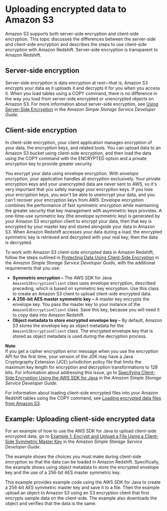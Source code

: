 # Uploading encrypted data to Amazon S3<a name="t_uploading-encrypted-data"></a>

Amazon S3 supports both server\-side encryption and client\-side encryption\. This topic discusses the differences between the server\-side and client\-side encryption and describes the steps to use client\-side encryption with Amazon Redshift\. Server\-side encryption is transparent to Amazon Redshift\. 

## Server\-side encryption<a name="server-side-encryption"></a>

Server\-side encryption is data encryption at rest—that is, Amazon S3 encrypts your data as it uploads it and decrypts it for you when you access it\. When you load tables using a COPY command, there is no difference in the way you load from server\-side encrypted or unencrypted objects on Amazon S3\. For more information about server\-side encryption, see [Using Server\-Side Encryption](https://docs.aws.amazon.com/AmazonS3/latest/dev/UsingServerSideEncryption.html) in the *Amazon Simple Storage Service Developer Guide*\.

## Client\-side encryption<a name="client-side-encryption"></a>

In client\-side encryption, your client application manages encryption of your data, the encryption keys, and related tools\. You can upload data to an Amazon S3 bucket using client\-side encryption, and then load the data using the COPY command with the ENCRYPTED option and a private encryption key to provide greater security\.

You encrypt your data using envelope encryption\. With *envelope encryption,* your application handles all encryption exclusively\. Your private encryption keys and your unencrypted data are never sent to AWS, so it's very important that you safely manage your encryption keys\. If you lose your encryption keys, you won't be able to unencrypt your data, and you can't recover your encryption keys from AWS\. Envelope encryption combines the performance of fast symmetric encryption while maintaining the greater security that key management with asymmetric keys provides\. A one\-time\-use symmetric key \(the envelope symmetric key\) is generated by your Amazon S3 encryption client to encrypt your data, then that key is encrypted by your master key and stored alongside your data in Amazon S3\. When Amazon Redshift accesses your data during a load, the encrypted symmetric key is retrieved and decrypted with your real key, then the data is decrypted\.

To work with Amazon S3 client\-side encrypted data in Amazon Redshift, follow the steps outlined in [Protecting Data Using Client\-Side Encryption](https://docs.aws.amazon.com/AmazonS3/latest/dev/UsingClientSideEncryption.html) in the *Amazon Simple Storage Service Developer Guide*, with the additional requirements that you use:
+ **Symmetric encryption –** The AWS SDK for Java `AmazonS3EncryptionClient` class uses envelope encryption, described preceding, which is based on symmetric key encryption\. Use this class to create an Amazon S3 client to upload client\-side encrypted data\.
+ **A 256\-bit AES master symmetric key –** A master key encrypts the envelope key\. You pass the master key to your instance of the `AmazonS3EncryptionClient` class\. Save this key, because you will need it to copy data into Amazon Redshift\.
+ **Object metadata to store encrypted envelope key –** By default, Amazon S3 stores the envelope key as object metadata for the `AmazonS3EncryptionClient` class\. The encrypted envelope key that is stored as object metadata is used during the decryption process\. 

**Note**  
If you get a cipher encryption error message when you use the encryption API for the first time, your version of the JDK may have a Java Cryptography Extension \(JCE\) jurisdiction policy file that limits the maximum key length for encryption and decryption transformations to 128 bits\. For information about addressing this issue, go to [Specifying Client\-Side Encryption Using the AWS SDK for Java](https://docs.aws.amazon.com/AmazonS3/latest/dev/UsingClientSideEncryptionUpload.html) in the *Amazon Simple Storage Service Developer Guide*\. 

For information about loading client\-side encrypted files into your Amazon Redshift tables using the COPY command, see [Loading encrypted data files from Amazon S3](c_loading-encrypted-files.md)\.

## Example: Uploading client\-side encrypted data<a name="client-side-encryption-example"></a>

For an example of how to use the AWS SDK for Java to upload client\-side encrypted data, go to [Example 1: Encrypt and Upload a File Using a Client\-Side Symmetric Master Key](https://docs.aws.amazon.com/AmazonS3/latest/dev/encrypt-client-side-symmetric-master-key.html) in the *Amazon Simple Storage Service Developer Guide*\. 

The example shows the choices you must make during client\-side encryption so that the data can be loaded in Amazon Redshift\. Specifically, the example shows using object metadata to store the encrypted envelope key and the use of a 256\-bit AES master symmetric key\. 

This example provides example code using the AWS SDK for Java to create a 256\-bit AES symmetric master key and save it to a file\. Then the example upload an object to Amazon S3 using an S3 encryption client that first encrypts sample data on the client\-side\. The example also downloads the object and verifies that the data is the same\.
